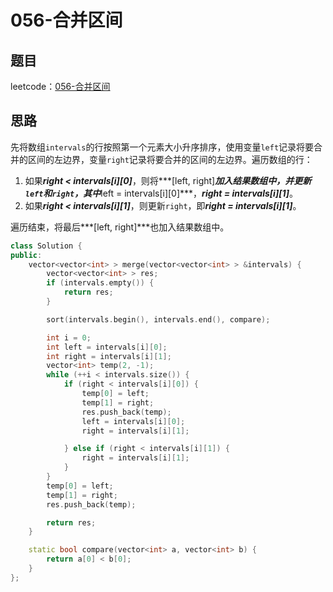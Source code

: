 # 056-合并区间

## 题目

leetcode：[056-合并区间](https://leetcode-cn.com/problems/merge-intervals/)

## 思路

 先将数组`intervals`的行按照第一个元素大小升序排序，使用变量`left`记录将要合并的区间的左边界，变量`right`记录将要合并的区间的左边界。遍历数组的行：

1. 如果***right < intervals\[i\]\[0\]***，则将***[left, right]***加入结果数组中，并更新`left`和`right`，其中***left = intervals\[i\]\[0\]***，***right = intervals\[i\]\[1\]***。
2. 如果***right < intervals\[i\]\[1\]***，则更新`right`，即***right = intervals\[i\]\[1\]***。

遍历结束，将最后***[left, right]***也加入结果数组中。

```c++
class Solution {
public:
    vector<vector<int> > merge(vector<vector<int> > &intervals) {
        vector<vector<int> > res;
        if (intervals.empty()) {
            return res;
        }

        sort(intervals.begin(), intervals.end(), compare);

        int i = 0;
        int left = intervals[i][0];
        int right = intervals[i][1];
        vector<int> temp(2, -1);
        while (++i < intervals.size()) {
            if (right < intervals[i][0]) {
                temp[0] = left;
                temp[1] = right;
                res.push_back(temp);
                left = intervals[i][0];
                right = intervals[i][1];

            } else if (right < intervals[i][1]) {
                right = intervals[i][1];
            }
        }
        temp[0] = left;
        temp[1] = right;
        res.push_back(temp);

        return res;
    }

    static bool compare(vector<int> a, vector<int> b) {
        return a[0] < b[0];
    }
};
```

